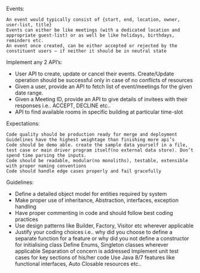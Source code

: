 Events:

    An event would typically consist of {start, end, location, owner, user-list, title}
    Events can either be like meetings (with a dedicated location and appropriate guest-list) or as well be like holidays, birthdays, reminders etc.
    An event once created, can be either accepted or rejected by the constituent users – if neither it should be in neutral state

Implement any 2 API’s:


- User API to create, update or cancel their events. Create/Update operation should be successful only in case of no conflicts of resources
- Given a user, provide an API to fetch list of event/meetings for the given date range.
- Given a Meeting ID, provide an API to give details of invitees with their responses i.e.. ACCEPT, DECLINE etc..
- API to find available rooms in specific building at particular time-slot

Expectations:

    Code quality should be production ready for merge and deployment
    Guidelines have the highest weightage than finishing more api’s
    Code should be demo able. create the sample data yourself in a file, test case or main driver program itself(no external data store). Don’t spend time parsing the inputs.
    Code should be readable, modular(no monoliths), testable, extensible with proper naming conventions
    Code should handle edge cases properly and fail gracefully

Guidelines:

- Define a detailed object model for entities required by system
- Make proper use of inheritance, Abstraction, interfaces, exception handling
- Have proper commenting in code and should follow best coding practices
- Use design patterns like Builder, Factory, Visitor etc wherever applicable
- Justify your coding choices i.e.. why did you choose to define a separate function for a feature or why did you not define a constructor for initialising class
    Define Enums, Singleton classes wherever applicable
    Separation of concern is addressed
    Implement unit test cases for key sections of his/her code
    Use Java 8/7 features like functional interfaces, Auto Closable resources etc..
